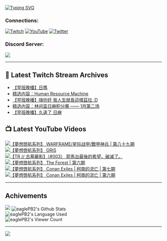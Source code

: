 <!--### Hello people, I'm EaglePB2 - The one who building something for fun 👋
Thank you for standby for this profile.   
The purpose of this profile is coming soon.   
You may come back later, as you wish if this readme.md is updated.   -->

<a href="https://git.io/typing-svg"><img src="https://readme-typing-svg.herokuapp.com?font=Fira+Code&duration=1000&pause=5000&vCenter=true&random=false&width=500&lines=%F0%9F%91%8B+Hello+Everyone%2C+I'm+EaglePB2.;%F0%9F%99%87+Thank+you+for+stopping+by+my+profile.+;%F0%9F%94%AD+%3D%3D%3D%3D+%F0%9F%94%AD;%F0%9F%91%8B+%E4%BD%A0%E5%A5%BD%EF%BC%8C%E6%AD%A1%E8%BF%8E%E4%BE%86%E5%88%B0%E6%88%91%E7%9A%84%E4%BB%A3%E7%A2%BC%E5%BA%AB%E3%80%82;%F0%9F%99%87+%E6%84%9F%E8%AC%9D%E5%89%8D%E4%BE%86%E5%8F%83%E8%A7%80%E5%B0%8F%E5%B1%8B+owo~" alt="Typing SVG" /></a>

### Connections:

[![Twitch](https://img.shields.io/badge/Twitch-9347FF?style=flat-square&logo=twitch&logoColor=white)](https://www.twitch.tv/eaglepb2)
[![YouTube](https://img.shields.io/badge/YouTube-%23FF0000.svg?style=flat-square&logo=YouTube&logoColor=white)](https://www.youtube.com/eaglepb2)
[![Twitter](https://img.shields.io/badge/Twitter-%231DA1F2.svg?style=flat-square&logo=Twitter&logoColor=white)](https://twitter.com/eaglepb2)

### Discord Server:

[![](https://invidget.switchblade.xyz/qKrub9b?theme=dark&language=ch)](https://discord.gg/qKrub9b)

---

## 👾 Latest Twitch Stream Archives
<!-- TWITCH:START -->
- [【早班晚播】日嗎](https://www.twitch.tv/videos/2042130935)
- [精选内容：Human Resource Machine](https://www.twitch.tv/videos/2039211634)
- [【早班晚播】嗨你好 我人生就長這樣茲拉 :D](https://www.twitch.tv/videos/2039017364)
- [精选内容：林间盃日麻积分赛 —— 1月第二场](https://www.twitch.tv/videos/2028353476)
- [【早班晚播】久違了 日麻](https://www.twitch.tv/videos/2028269574)
<!-- TWITCH:END -->



## 📺 Latest YouTube Videos
<!-- YOUTUBE:START -->
<!-- YOUTUBE:END -->

<!-- BEGIN YOUTUBE-CARDS -->
<a href="https://www.youtube.com/watch?v=OH_xIdQeP1E">
  <picture>
    <source media="(prefers-color-scheme: dark)" srcset="https://ytcards.demolab.com/?id=OH_xIdQeP1E&title=%E3%80%90%E5%A4%A2%E6%83%B3%E5%95%93%E8%88%AA%E7%B3%BB%E5%88%97%E3%80%91+WARFRAME%2F%E6%98%9F%E9%99%85%E6%88%98%E7%94%B2%2F%E6%88%B0%E7%94%B2%E7%A5%9E%E5%85%B5+%7C+%E7%AC%AC%E5%85%AB%E5%8D%81%E4%B9%9D%E6%9C%9F&lang=zh&timestamp=1706064178&background_color=%230d1117&title_color=%23ffffff&stats_color=%23dedede&max_title_lines=1&width=250&border_radius=5&duration=7976">
    <img src="https://ytcards.demolab.com/?id=OH_xIdQeP1E&title=%E3%80%90%E5%A4%A2%E6%83%B3%E5%95%93%E8%88%AA%E7%B3%BB%E5%88%97%E3%80%91+WARFRAME%2F%E6%98%9F%E9%99%85%E6%88%98%E7%94%B2%2F%E6%88%B0%E7%94%B2%E7%A5%9E%E5%85%B5+%7C+%E7%AC%AC%E5%85%AB%E5%8D%81%E4%B9%9D%E6%9C%9F&lang=zh&timestamp=1706064178&background_color=%23ffffff&title_color=%2324292f&stats_color=%2357606a&max_title_lines=1&width=250&border_radius=5&duration=7976" alt="【夢想啓航系列】 WARFRAME/星际战甲/戰甲神兵 | 第八十九期" title="【夢想啓航系列】 WARFRAME/星际战甲/戰甲神兵 | 第八十九期">
  </picture>
</a>
<a href="https://www.youtube.com/watch?v=9vr_aR7S-Ms">
  <picture>
    <source media="(prefers-color-scheme: dark)" srcset="https://ytcards.demolab.com/?id=9vr_aR7S-Ms&title=%E3%80%90%E5%A4%A2%E6%83%B3%E5%95%93%E8%88%AA%E7%B3%BB%E5%88%97%E3%80%91+GRIS&lang=zh&timestamp=1705976843&background_color=%230d1117&title_color=%23ffffff&stats_color=%23dedede&max_title_lines=1&width=250&border_radius=5&duration=10345">
    <img src="https://ytcards.demolab.com/?id=9vr_aR7S-Ms&title=%E3%80%90%E5%A4%A2%E6%83%B3%E5%95%93%E8%88%AA%E7%B3%BB%E5%88%97%E3%80%91+GRIS&lang=zh&timestamp=1705976843&background_color=%23ffffff&title_color=%2324292f&stats_color=%2357606a&max_title_lines=1&width=250&border_radius=5&duration=10345" alt="【夢想啓航系列】 GRIS" title="【夢想啓航系列】 GRIS">
  </picture>
</a>
<a href="https://www.youtube.com/watch?v=ire_Zy3bdsg">
  <picture>
    <source media="(prefers-color-scheme: dark)" srcset="https://ytcards.demolab.com/?id=ire_Zy3bdsg&title=%E3%80%90TR+%2F%2F+%E5%8F%A4%E5%A2%93%E9%BA%97%E5%BD%B1%E3%80%91%EF%BC%88%23003%EF%BC%89+%E8%80%B6%E9%A6%AC%E5%8F%B0%E6%9C%80%E5%BE%8C%E7%9A%84%E5%B8%8C%E6%9C%9B%EF%BC%8C%E7%A0%B4%E6%BB%85%E4%BA%86%E3%80%82&lang=zh&timestamp=1705922730&background_color=%230d1117&title_color=%23ffffff&stats_color=%23dedede&max_title_lines=1&width=250&border_radius=5&duration=20736">
    <img src="https://ytcards.demolab.com/?id=ire_Zy3bdsg&title=%E3%80%90TR+%2F%2F+%E5%8F%A4%E5%A2%93%E9%BA%97%E5%BD%B1%E3%80%91%EF%BC%88%23003%EF%BC%89+%E8%80%B6%E9%A6%AC%E5%8F%B0%E6%9C%80%E5%BE%8C%E7%9A%84%E5%B8%8C%E6%9C%9B%EF%BC%8C%E7%A0%B4%E6%BB%85%E4%BA%86%E3%80%82&lang=zh&timestamp=1705922730&background_color=%23ffffff&title_color=%2324292f&stats_color=%2357606a&max_title_lines=1&width=250&border_radius=5&duration=20736" alt="【TR // 古墓麗影】（#003） 耶馬台最後的希望，破滅了。" title="【TR // 古墓麗影】（#003） 耶馬台最後的希望，破滅了。">
  </picture>
</a>
<a href="https://www.youtube.com/watch?v=f6nif9AkO3c">
  <picture>
    <source media="(prefers-color-scheme: dark)" srcset="https://ytcards.demolab.com/?id=f6nif9AkO3c&title=%E3%80%90%E5%A4%A2%E6%83%B3%E5%95%93%E8%88%AA%E7%B3%BB%E5%88%97%E3%80%91+The+Forest+%7C+%E7%AC%AC%E5%85%AD%E6%9C%9F&lang=zh&timestamp=1705892714&background_color=%230d1117&title_color=%23ffffff&stats_color=%23dedede&max_title_lines=1&width=250&border_radius=5&duration=12031">
    <img src="https://ytcards.demolab.com/?id=f6nif9AkO3c&title=%E3%80%90%E5%A4%A2%E6%83%B3%E5%95%93%E8%88%AA%E7%B3%BB%E5%88%97%E3%80%91+The+Forest+%7C+%E7%AC%AC%E5%85%AD%E6%9C%9F&lang=zh&timestamp=1705892714&background_color=%23ffffff&title_color=%2324292f&stats_color=%2357606a&max_title_lines=1&width=250&border_radius=5&duration=12031" alt="【夢想啓航系列】 The Forest | 第六期" title="【夢想啓航系列】 The Forest | 第六期">
  </picture>
</a>
<a href="https://www.youtube.com/watch?v=nmSRW5XWxYw">
  <picture>
    <source media="(prefers-color-scheme: dark)" srcset="https://ytcards.demolab.com/?id=nmSRW5XWxYw&title=%E3%80%90%E5%A4%A2%E6%83%B3%E5%95%93%E8%88%AA%E7%B3%BB%E5%88%97%E3%80%91+Conan+Exiles+%7C+%E6%9F%AF%E5%8D%97%E7%9A%84%E6%B5%81%E4%BA%A1+%7C+%E7%AC%AC%E4%B8%83%E6%9C%9F&lang=zh&timestamp=1705808700&background_color=%230d1117&title_color=%23ffffff&stats_color=%23dedede&max_title_lines=1&width=250&border_radius=5&duration=12963">
    <img src="https://ytcards.demolab.com/?id=nmSRW5XWxYw&title=%E3%80%90%E5%A4%A2%E6%83%B3%E5%95%93%E8%88%AA%E7%B3%BB%E5%88%97%E3%80%91+Conan+Exiles+%7C+%E6%9F%AF%E5%8D%97%E7%9A%84%E6%B5%81%E4%BA%A1+%7C+%E7%AC%AC%E4%B8%83%E6%9C%9F&lang=zh&timestamp=1705808700&background_color=%23ffffff&title_color=%2324292f&stats_color=%2357606a&max_title_lines=1&width=250&border_radius=5&duration=12963" alt="【夢想啓航系列】 Conan Exiles | 柯南的流亡 | 第七期" title="【夢想啓航系列】 Conan Exiles | 柯南的流亡 | 第七期">
  </picture>
</a>
<a href="https://www.youtube.com/watch?v=H8UMOFyYXDM">
  <picture>
    <source media="(prefers-color-scheme: dark)" srcset="https://ytcards.demolab.com/?id=H8UMOFyYXDM&title=%E3%80%90%E5%A4%A2%E6%83%B3%E5%95%93%E8%88%AA%E7%B3%BB%E5%88%97%E3%80%91+Conan+Exiles+%7C+%E6%9F%AF%E5%8D%97%E7%9A%84%E6%B5%81%E4%BA%A1+%7C+%E7%AC%AC%E5%85%AD%E6%9C%9F&lang=zh&timestamp=1705764510&background_color=%230d1117&title_color=%23ffffff&stats_color=%23dedede&max_title_lines=1&width=250&border_radius=5&duration=5700">
    <img src="https://ytcards.demolab.com/?id=H8UMOFyYXDM&title=%E3%80%90%E5%A4%A2%E6%83%B3%E5%95%93%E8%88%AA%E7%B3%BB%E5%88%97%E3%80%91+Conan+Exiles+%7C+%E6%9F%AF%E5%8D%97%E7%9A%84%E6%B5%81%E4%BA%A1+%7C+%E7%AC%AC%E5%85%AD%E6%9C%9F&lang=zh&timestamp=1705764510&background_color=%23ffffff&title_color=%2324292f&stats_color=%2357606a&max_title_lines=1&width=250&border_radius=5&duration=5700" alt="【夢想啓航系列】 Conan Exiles | 柯南的流亡 | 第六期" title="【夢想啓航系列】 Conan Exiles | 柯南的流亡 | 第六期">
  </picture>
</a>
<!-- END YOUTUBE-CARDS -->

---

## Achivements
[![](https://github-profile-trophy.vercel.app/?username=eaglepb2&theme=monokai&no-bg=true&&title=Repositories,Issues,Commit,MultiLanguage)](https://github.com/anuraghazra/github-readme-stats)
<img align="center" alt="eaglePB2's Github Stats" src="https://github-readme-stats.vercel.app/api?username=eaglePB2&show_icons=true&hide_border=true&theme=merko" />
<br>
<img align="center" alt="eaglePB2's Language Used" src="https://github-readme-stats.vercel.app/api/top-langs/?username=eaglePB2&show_icons=true&hide_border=true&theme=merko&layout=compact&langs_count=8" />
<br>
<img align="center" alt="eaglePB2's Viewer Count" src="https://visitcount.itsvg.in/api?id=eaglepb2&label=Profile%20Views&color=3&icon=5&pretty=true" />

<hr>

<!-- RANDOMQUOTE:START -->
![](https://quotes-github-readme.vercel.app/api?type=horizontal&theme=merko)
<!-- RANDOMQUOTE:END -->


<!--
       _____   _   _   _____       _____   _   _   ____   
      |_   _| | | | | |  ___|     |  ___| | \ | | |  _  \  
        | |   | |_| | | |___      | |___  |  \| | | | | | 
        | |   |  _  | |  ___|     |  ___| |     | | | | | 
        | |   | | | | | |___      | |___  | |\  | | |_| | 
        |_|   |_| |_| |_____|     |_____| |_| \_| |____ / 
      
-->
